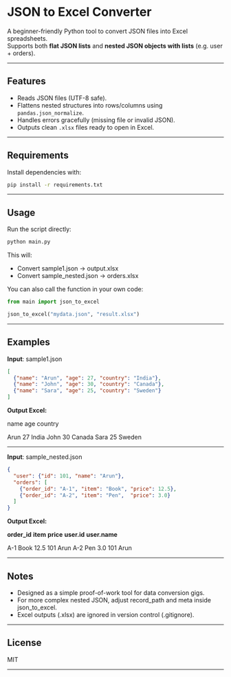 # JSON to Excel Converter

A beginner-friendly Python tool to convert JSON files into Excel spreadsheets.  
Supports both **flat JSON lists** and **nested JSON objects with lists** (e.g. user + orders).

---

## Features
- Reads JSON files (UTF-8 safe).
- Flattens nested structures into rows/columns using `pandas.json_normalize`.
- Handles errors gracefully (missing file or invalid JSON).
- Outputs clean `.xlsx` files ready to open in Excel.

---

## Requirements
Install dependencies with:

```bash
pip install -r requirements.txt
```
---

## **Usage**

Run the script directly:

```bash
python main.py
```

This will:

- Convert sample1.json → output.xlsx
- Convert sample_nested.json → orders.xlsx


You can also call the function in your own code:
```python
from main import json_to_excel

json_to_excel("mydata.json", "result.xlsx")
```

---

## **Examples**

**Input**: sample1.json

```json
[
  {"name": "Arun", "age": 27, "country": "India"},
  {"name": "John", "age": 30, "country": "Canada"},
  {"name": "Sara", "age": 25, "country": "Sweden"}
]
```

**Output Excel:**

name	age	country

Arun	27	India
John	30	Canada
Sara	25	Sweden



---

**Input**: sample_nested.json

```json
{
  "user": {"id": 101, "name": "Arun"},
  "orders": [
    {"order_id": "A-1", "item": "Book", "price": 12.5},
    {"order_id": "A-2", "item": "Pen",  "price": 3.0}
  ]
}
```

**Output Excel:**

**order_id**	**item**    **price**	**user.id** **user.name**

A-1	              Book	      12.5	        101	        Arun
A-2	              Pen	      3.0	        101	        Arun



---

## **Notes**

- Designed as a simple proof-of-work tool for data conversion gigs.
- For more complex nested JSON, adjust record_path and meta inside json_to_excel.
- Excel outputs (.xlsx) are ignored in version control (.gitignore).



---

## **License**

MIT

---